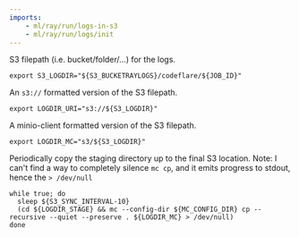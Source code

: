 ```yaml
---
imports:
    - ml/ray/run/logs-in-s3
    - ml/ray/run/logs/init
---
```


S3 filepath (i.e. bucket/folder/...) for the logs.
```shell
export S3_LOGDIR="${S3_BUCKETRAYLOGS}/codeflare/${JOB_ID}"
```

An `s3://` formatted version of the S3 filepath.
```shell
export LOGDIR_URI="s3://${S3_LOGDIR}"
```

A minio-client formatted version of the S3 filepath.
```shell
export LOGDIR_MC="s3/${S3_LOGDIR}"
```

Periodically copy the staging directory up to the final S3
location. Note: I can't find a way to completely silence `mc cp`, and
it emits progress to stdout, hence the `> /dev/null`

```shell.async
while true; do
  sleep ${S3_SYNC_INTERVAL-10}
  (cd ${LOGDIR_STAGE} && mc --config-dir ${MC_CONFIG_DIR} cp --recursive --quiet --preserve . ${LOGDIR_MC} > /dev/null)
done
```
